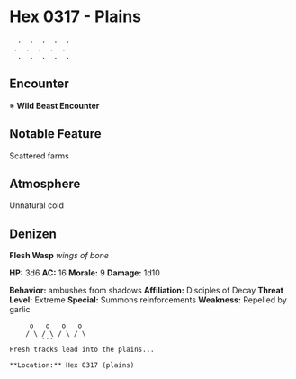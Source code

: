 # Hex 0317 - Plains
```
  .  .  .  .  .
 .  .  .  .  .
  .  .  .  .  .
```

## Encounter

※ **Wild Beast Encounter**

## Notable Feature

Scattered farms

## Atmosphere

Unnatural cold

## Denizen

**Flesh Wasp**
*wings of bone*

**HP:** 3d6 **AC:** 16 **Morale:** 9
**Damage:** 1d10

**Behavior:** ambushes from shadows
**Affiliation:** Disciples of Decay
**Threat Level:** Extreme
**Special:** Summons reinforcements
**Weakness:** Repelled by garlic

```
     o   o   o   o
    / \ / \ / \ / \
        ```
Fresh tracks lead into the plains...

**Location:** Hex 0317 (plains)

